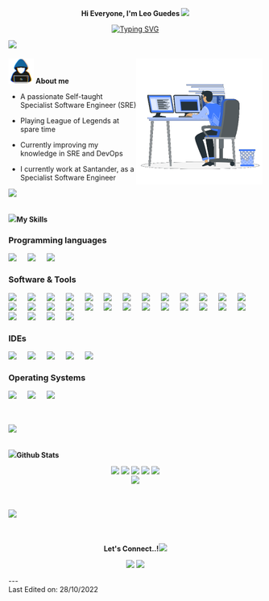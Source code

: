 <p align="center"><b>Hi Everyone, I'm Leo Guedes </b><img src="https://media.giphy.com/media/hvRJCLFzcasrR4ia7z/giphy.gif" width="30"></p>

<p align="center"><a href="https://git.io/typing-svg"><img src="https://readme-typing-svg.demolab.com?font=Fira+Code&weight=600&size=26&pause=1000&center=true&vCenter=true&random=false&width=435&lines=Specialist+Software+Engineer;I+work+for+Santander;Brazilian%2C+26+years+old;My+love+is+Java" alt="Typing SVG" /></a></p>

<img src="https://user-images.githubusercontent.com/73097560/115834477-dbab4500-a447-11eb-908a-139a6edaec5c.gif"><br><br>
<a> <img align="right" src="https://github.com/0xAbdulKhalid/0xAbdulKhalid/raw/main/assets/mdImages/Right_Side.gif" width = 250px></a>
<a><img src = "https://github.com/0xAbdulKhalid/0xAbdulKhalid/raw/main/assets/mdImages/about_me.gif" width = 50px></a> **About me**


- A passionate Self-taught Specialist Software Engineer (SRE)

- Playing League of Legends at spare time

- Currently improving my knowledge in SRE and DevOps

- I currently work at Santander, as a Specialist Software Engineer
 
<img src="https://user-images.githubusercontent.com/73097560/115834477-dbab4500-a447-11eb-908a-139a6edaec5c.gif"><br><br>

<a><img src="https://media2.giphy.com/media/QssGEmpkyEOhBCb7e1/giphy.gif?cid=ecf05e47a0n3gi1bfqntqmob8g9aid1oyj2wr3ds3mg700bl&rid=giphy.gif" width ="50"></a>**My Skills**

### Programming languages
<a><img src = "https://img.shields.io/badge/Java-ED8B00?style=for-the-badge&logo=openjdk&logoColor=white"></a>
&emsp;
<a><img src = "https://img.shields.io/badge/Kotlin-0095D5?&style=for-the-badge&logo=kotlin&logoColor=white"></a>
&emsp;
<a><img src = "https://img.shields.io/badge/JavaScript-F7DF1E?style=for-the-badge&logo=javascript&logoColor=black"></a>
   
### Software & Tools
<a><img src = "https://img.shields.io/badge/Spring-6DB33F?style=for-the-badge&logo=spring&logoColor=white"></a>
&emsp;
<a><img src = "https://img.shields.io/badge/Spring_Security-6DB33F?style=for-the-badge&logo=Spring-Security&logoColor=white"></a>
&emsp;
<a><img src = "https://img.shields.io/badge/Dynatrace-323330?style=for-the-badge&logo=json-web-tokens&logoColor=pink"></a>
&emsp;
<a><img src = "https://img.shields.io/badge/LoadRunner-323330?style=for-the-badge&logo=json-web-tokens&logoColor=pink"></a>
&emsp;
<a><img src = "https://img.shields.io/badge/K6-323330?style=for-the-badge&logo=json-web-tokens&logoColor=pink"></a>
&emsp;
<a><img src = "https://img.shields.io/badge/OpenShift-323330?style=for-the-badge&logo=json-web-tokens&logoColor=pink"></a>
&emsp;
<a><img src = "https://img.shields.io/badge/Gradle-02303A.svg?style=for-the-badge&logo=Gradle&logoColor=white"></a>
&emsp;
<a><img src = "https://img.shields.io/badge/GIT-E44C30?style=for-the-badge&logo=git&logoColor=white"></a>
&emsp;
<a><img src = "https://img.shields.io/badge/GitHub-100000?style=for-the-badge&logo=github&logoColor=white"></a>
&emsp;
<a><img src = "https://img.shields.io/badge/GitLab-330F63?style=for-the-badge&logo=gitlab&logoColor=white"></a>
&emsp;
<a><img src = "https://img.shields.io/badge/docker-%230db7ed.svg?style=for-the-badge&logo=docker&logoColor=white"></a>
&emsp;
<a><img src = "https://img.shields.io/badge/rabbitmq-%23FF6600.svg?&style=for-the-badge&logo=rabbitmq&logoColor=white"></a>
&emsp;
<a><img src = "https://img.shields.io/badge/Postman-FF6C37?style=for-the-badge&logo=postman&logoColor=white"></a>
&emsp;
<a><img src = "https://img.shields.io/badge/Insomnia-black?style=for-the-badge&logo=insomnia&logoColor=5849BE"></a>
&emsp;
<a><img src = "https://img.shields.io/badge/Angular-DD0031?style=for-the-badge&logo=angular&logoColor=white"></a>
&emsp;
<a><img src = "https://img.shields.io/badge/Amazon_AWS-FF9900?style=for-the-badge&logo=amazonaws&logoColor=white"></a>
&emsp;
<a><img src = "https://img.shields.io/badge/json%20web%20tokens-323330?style=for-the-badge&logo=json-web-tokens&logoColor=pink"></a>
&emsp;
<a><img src = "https://img.shields.io/badge/Twilio-F22F46?style=for-the-badge&logo=Twilio&logoColor=white"></a>
&emsp;
<a><img src = "https://img.shields.io/badge/Elastic_Search-005571?style=for-the-badge&logo=elasticsearch&logoColor=white"></a>
&emsp;
<a><img src = "https://img.shields.io/badge/MariaDB-003545?style=for-the-badge&logo=mariadb&logoColor=white"></a>
&emsp;
<a><img src = "https://img.shields.io/badge/redis-%23DD0031.svg?&style=for-the-badge&logo=redis&logoColor=white"></a>
&emsp;
<a><img src = "https://img.shields.io/badge/Hibernate-59666C?style=for-the-badge&logo=Hibernate&logoColor=white"></a>
&emsp;
<a><img src = "https://img.shields.io/badge/Jira-0052CC?style=for-the-badge&logo=Jira&logoColor=white"></a>
&emsp;
<a><img src = "https://img.shields.io/badge/Trello-0052CC?style=for-the-badge&logo=trello&logoColor=white"></a>
&emsp;
<a><img src = "https://img.shields.io/badge/Miro-050038?style=for-the-badge&logo=Miro&logoColor=white"></a>
&emsp;
<a><img src = "https://img.shields.io/badge/SonarLint-CB2029?style=for-the-badge&logo=sonarlint&logoColor=white"></a>
&emsp;
<a><img src = "https://img.shields.io/badge/MySQL-005C84?style=for-the-badge&logo=mysql&logoColor=white"></a>
&emsp;
<a><img src = "https://img.shields.io/badge/Slack-4A154B?style=for-the-badge&logo=slack&logoColor=white"></a>
&emsp;
<a><img src = "https://img.shields.io/badge/mac%20os-000000?style=for-the-badge&logo=apple&logoColor=white"></a>
&emsp;
<a><img src = "https://img.shields.io/badge/Microsoft_Teams-6264A7?style=for-the-badge&logo=microsoft-teams&logoColor=white"></a>
&emsp;


### IDEs
<a><img src = "https://img.shields.io/badge/IntelliJIDEA-000000.svg?style=for-the-badge&logo=intellij-idea&logoColor=white"></a>
&emsp;
<a><img src = "https://img.shields.io/badge/Eclipse-FE7A16.svg?style=for-the-badge&logo=Eclipse&logoColor=white"></a>
&emsp;
<a><img src = "https://img.shields.io/badge/Visual%20Studio%20Code-0078d7.svg?style=for-the-badge&logo=visual-studio-code&logoColor=white"></a>
&emsp;
<a><img src = "https://img.shields.io/badge/Android%20Studio-3DDC84.svg?style=for-the-badge&logo=android-studio&logoColor=white"></a>
&emsp;
<a><img src = "https://img.shields.io/badge/Notepad++-90E59A.svg?style=for-the-badge&logo=notepad%2b%2b&logoColor=black"></a>


### Operating Systems 
<a><img src = "https://img.shields.io/badge/Linux-FCC624?style=for-the-badge&logo=linux&logoColor=black"></a>
&emsp;
<a><img src = "https://img.shields.io/badge/Linux%20Mint-87CF3E?style=for-the-badge&logo=Linux%20Mint&logoColor=white"></a>
&emsp;
<a><img src = "https://img.shields.io/badge/Windows-0078D6?style=for-the-badge&logo=windows&logoColor=white"></a>
  
<br><br>
<img src="https://user-images.githubusercontent.com/73097560/115834477-dbab4500-a447-11eb-908a-139a6edaec5c.gif"><br><br>  
  
<img src="https://media.giphy.com/media/iY8CRBdQXODJSCERIr/giphy.gif" width="40">**Github Stats**   
<div align="center">
 <img src="http://github-profile-summary-cards.vercel.app/api/cards/stats?username=LeoGuedex&theme=tokyonight&rank_icon=defaut&include_all_commits=true" />
 <img src="http://github-profile-summary-cards.vercel.app/api/cards/repos-per-language?username=LeoGuedex&theme=tokyonight&show_icons=true&hide_border=true&border_radius=10" />
 <img src="http://github-profile-summary-cards.vercel.app/api/cards/productive-time?username=LeoGuedex&theme=tokyonight&utcOffset=-3" />
 <img src="http://github-profile-summary-cards.vercel.app/api/cards/most-commit-language?username=LeoGuedex&theme=tokyonight"/>
 <img src="http://github-profile-summary-cards.vercel.app/api/cards/profile-details?username=LeoGuedex&theme=tokyonight&card_width=500px" />
</a>
</div>

<div align="center">
       <img src="https://github-profile-trophy.vercel.app/?username=LeoGuedex&theme=tokyonight&column=-1"/>
   </div>

<br><br>
<img src="https://user-images.githubusercontent.com/73097560/115834477-dbab4500-a447-11eb-908a-139a6edaec5c.gif"><br><br>
<br>

<p align="center"><b> Let's Connect..!</b><img src="https://gifs.eco.br/wp-content/uploads/2022/07/gifs-de-aperto-de-mao-14.gif" width ="80"></p>

<p align="center">
<a href="https://www.linkedin.com/in/leonardo-correa-guedes/"><img src = "https://img.shields.io/badge/linkedin-%230077B5.svg?style=Plastic&logo=linkedin&logoColor=white"></picture></a>
<a href="https://www.instagram.com/devcorrealeo/"><img src = "https://img.shields.io/badge/Instagram-%23E4405F.svg?style=Plastic&logo=Instagram&logoColor=white"></picture></a>
</p>
---

<br>
Last Edited on: 28/10/2022
